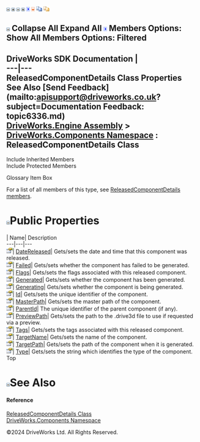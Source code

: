 ![](dotnetimages/collapse.gif) ![](dotnetimages/expand.gif) ![](dotnetimages/collapse.gif) ![](dotnetimages/expand.gif) ![](dotnetimages/drpdown.gif) ![](dotnetimages/drpdown_orange.gif) ![](dotnetimages/copycode.gif) ![](dotnetimages/copycodeHighlight.gif)

![](dotnetimages/collapse.gif) Collapse All Expand All ![](dotnetimages/drpdown.gif) Members Options: Show All  Members Options: Filtered   
---  
DriveWorks SDK Documentation  |   
---|---  
ReleasedComponentDetails Class Properties   
See Also [Send Feedback](mailto:apisupport@driveworks.co.uk?subject=Documentation Feedback: topic6336.md)  
[DriveWorks.Engine Assembly](topic2156.md) > [DriveWorks.Components Namespace](topic6089.md) : ReleasedComponentDetails Class  
---  
  
Include Inherited Members    
Include Protected Members    


Glossary Item Box

For a list of all members of this type, see [ReleasedComponentDetails members](topic6337.md).

# ![](dotnetimages/collapse.gif)Public Properties

| Name| Description  
---|---|---  
![Public Property](dotnetimages/publicProperty.gif)| [DateReleased](topic6343.md)| Gets/sets the date and time that this component was released.   
![Public Property](dotnetimages/publicProperty.gif)| [Failed](topic6344.md)| Gets/sets whether the component has failed to be generated.   
![Public Property](dotnetimages/publicProperty.gif)| [Flags](topic6345.md)| Gets/sets the flags associated with this released component.   
![Public Property](dotnetimages/publicProperty.gif)| [Generated](topic6346.md)| Gets/sets whether the component has been generated.   
![Public Property](dotnetimages/publicProperty.gif)| [Generating](topic6347.md)| Gets/sets whether the component is being generated.   
![Public Property](dotnetimages/publicProperty.gif)| [Id](topic6348.md)| Gets/sets the unique identifier of the component.   
![Public Property](dotnetimages/publicProperty.gif)| [MasterPath](topic6349.md)| Gets/sets the master path of the component.   
![Public Property](dotnetimages/publicProperty.gif)| [ParentId](topic6350.md)| The unique identifier of the parent component (if any).   
![Public Property](dotnetimages/publicProperty.gif)| [PreviewPath](topic6351.md)| Gets/sets the path to the .drive3d file to use if requested via a preview.   
![Public Property](dotnetimages/publicProperty.gif)| [Tags](topic6352.md)| Gets/sets the tags associated with this released component.   
![Public Property](dotnetimages/publicProperty.gif)| [TargetName](topic6353.md)| Gets/sets the name of the component.   
![Public Property](dotnetimages/publicProperty.gif)| [TargetPath](topic6354.md)| Gets/sets the path of the component when it is generated.   
![Public Property](dotnetimages/publicProperty.gif)| [Type](topic6355.md)| Gets/sets the string which identifies the type of the component.   
Top

# ![](dotnetimages/collapse.gif)See Also

#### Reference

[ReleasedComponentDetails Class](topic6336.md)   
[DriveWorks.Components Namespace](topic6089.md)

©2024 DriveWorks Ltd. All Rights Reserved.
